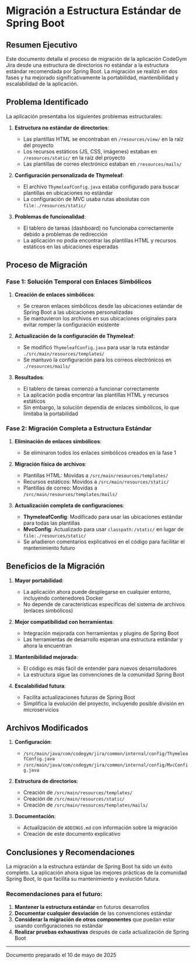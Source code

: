 # Migración a Estructura Estándar de Spring Boot

## Resumen Ejecutivo

Este documento detalla el proceso de migración de la aplicación CodeGym Jira desde una estructura de directorios no estándar a la estructura estándar recomendada por Spring Boot. La migración se realizó en dos fases y ha mejorado significativamente la portabilidad, mantenibilidad y escalabilidad de la aplicación.

## Problema Identificado

La aplicación presentaba los siguientes problemas estructurales:

1. **Estructura no estándar de directorios**:
   - Las plantillas HTML se encontraban en `/resources/view/` en la raíz del proyecto
   - Los recursos estáticos (JS, CSS, imágenes) estaban en `/resources/static/` en la raíz del proyecto
   - Las plantillas de correo electrónico estaban en `/resources/mails/`

2. **Configuración personalizada de Thymeleaf**:
   - El archivo `ThymeleafConfig.java` estaba configurado para buscar plantillas en ubicaciones no estándar
   - La configuración de MVC usaba rutas absolutas con `file:./resources/static/`

3. **Problemas de funcionalidad**:
   - El tablero de tareas (dashboard) no funcionaba correctamente debido a problemas de redirección
   - La aplicación no podía encontrar las plantillas HTML y recursos estáticos en las ubicaciones esperadas

## Proceso de Migración

### Fase 1: Solución Temporal con Enlaces Simbólicos

1. **Creación de enlaces simbólicos**:
   - Se crearon enlaces simbólicos desde las ubicaciones estándar de Spring Boot a las ubicaciones personalizadas
   - Se mantuvieron los archivos en sus ubicaciones originales para evitar romper la configuración existente

2. **Actualización de la configuración de Thymeleaf**:
   - Se modificó `ThymeleafConfig.java` para usar la ruta estándar `./src/main/resources/templates/`
   - Se mantuvo la configuración para los correos electrónicos en `./resources/mails/`

3. **Resultados**:
   - El tablero de tareas comenzó a funcionar correctamente
   - La aplicación podía encontrar las plantillas HTML y recursos estáticos
   - Sin embargo, la solución dependía de enlaces simbólicos, lo que limitaba la portabilidad

### Fase 2: Migración Completa a Estructura Estándar

1. **Eliminación de enlaces simbólicos**:
   - Se eliminaron todos los enlaces simbólicos creados en la fase 1

2. **Migración física de archivos**:
   - Plantillas HTML: Movidas a `/src/main/resources/templates/`
   - Recursos estáticos: Movidos a `/src/main/resources/static/`
   - Plantillas de correo: Movidas a `/src/main/resources/templates/mails/`

3. **Actualización completa de configuraciones**:
   - **ThymeleafConfig**: Modificado para usar las ubicaciones estándar para todas las plantillas
   - **MvcConfig**: Actualizado para usar `classpath:/static/` en lugar de `file:./resources/static/`
   - Se añadieron comentarios explicativos en el código para facilitar el mantenimiento futuro

## Beneficios de la Migración

1. **Mayor portabilidad**:
   - La aplicación ahora puede desplegarse en cualquier entorno, incluyendo contenedores Docker
   - No depende de características específicas del sistema de archivos (enlaces simbólicos)

2. **Mejor compatibilidad con herramientas**:
   - Integración mejorada con herramientas y plugins de Spring Boot
   - Las herramientas de desarrollo esperan una estructura estándar y ahora la encuentran

3. **Mantenibilidad mejorada**:
   - El código es más fácil de entender para nuevos desarrolladores
   - La estructura sigue las convenciones de la comunidad Spring Boot

4. **Escalabilidad futura**:
   - Facilita actualizaciones futuras de Spring Boot
   - Simplifica la evolución del proyecto, incluyendo posible división en microservicios

## Archivos Modificados

1. **Configuración**:
   - `/src/main/java/com/codegym/jira/common/internal/config/ThymeleafConfig.java`
   - `/src/main/java/com/codegym/jira/common/internal/config/MvcConfig.java`

2. **Estructura de directorios**:
   - Creación de `/src/main/resources/templates/`
   - Creación de `/src/main/resources/static/`
   - Creación de `/src/main/resources/templates/mails/`

3. **Documentación**:
   - Actualización de `ADDINGS.md` con información sobre la migración
   - Creación de este documento explicativo

## Conclusiones y Recomendaciones

La migración a la estructura estándar de Spring Boot ha sido un éxito completo. La aplicación ahora sigue las mejores prácticas de la comunidad Spring Boot, lo que facilita su mantenimiento y evolución futura.

### Recomendaciones para el futuro:

1. **Mantener la estructura estándar** en futuros desarrollos
2. **Documentar cualquier desviación** de las convenciones estándar
3. **Considerar la migración de otros componentes** que puedan estar usando configuraciones no estándar
4. **Realizar pruebas exhaustivas** después de cada actualización de Spring Boot

---

Documento preparado el 10 de mayo de 2025
